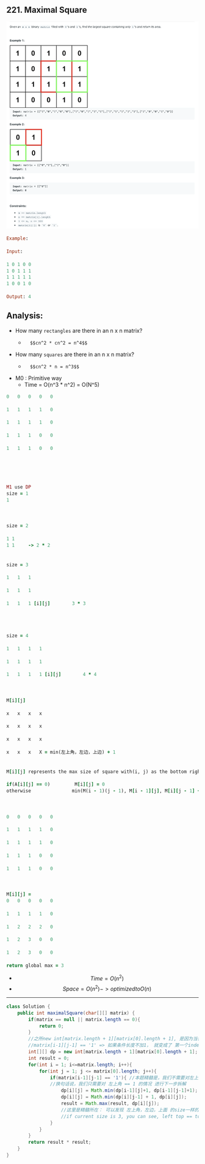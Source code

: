 ## 221. Maximal Square

![](img/2021-02-07-17-31-19.png)


```ruby
Example:

Input: 

1 0 1 0 0
1 0 1 1 1
1 1 1 1 1
1 0 0 1 0

Output: 4
```

## Analysis:

- How many `rectangles` are  there in an n x n matrix?
  -       $$cn^2 * cn^2 = n^4$$
- How many `squares` are  there in an n x n matrix?
  -       $$cn^2 * n = n^3$$
  
- M0 : Primitive way
  - Time = O(n^3 * n^2) = O(N^5)

```ruby
0   0   0   0   0

1   1   1   1   0

1   1   1   1   0

1   1   1   0   0

1   1   1   0   0





M1 use DP
size = 1
1



size = 2

1 1
1 1     -> 2 * 2


size = 3

1   1   1

1   1   1

1   1   1 [i][j]        3 * 3




size = 4

1   1   1   1

1   1   1   1

1   1   1   1 [i][j]        4 * 4



M[i][j] 

x   x   x   x

x   x   x   x

x   x   x   x

x   x   x   X = min(左上角，左边，上边) + 1


M[i][j] represents the max size of square with(i, j) as the bottom right corner.

if(A[i][j] == 0)         M[i][j] = 0
otherwise               min(M(i - 1)(j - 1), M[i - 1][j], M[i][j - 1] + 1



0   0   0   0   0

1   1   1   1   0

1   1   1   1   0

1   1   1   0   0

1   1   1   0   0



M[i][j] = 
0   0   0   0   0

1   1   1   1   0

1   2   2   2   0

1   2   3   0   0

1   2   3   0   0

return global max = 3
```

- $$Time = O(n^2)$$
- $$Space = O(n^2) -> optimized to O(n)$$

---

```java
class Solution {
    public int maximalSquare(char[][] matrix) {
        if(matrix == null || matrix.length == 0){
            return 0;
        }
        //之所new int[matrix.length + 1][matrix[0].length + 1], 是因为当你向左上角看的时候
        //matrix[i-1][j-1] == '1' => 如果条件长度不加1， 就变成了 第一个index是0的时候 0 - 1 = -1
        int[][] dp = new int[matrix.length + 1][matrix[0].length + 1];
        int result = 0;
        for(int i = 1; i<=matrix.length; i++){
            for(int j = 1; j <= matrix[0].length; j++){
                if(matrix[i-1][j-1] == '1'){ //本题精髓是，我们不需要对左上角不是1(是0)的情况下，进行操作
                //换句话说，我们只需要对 左上角 == 1 的情况 进行下一步拆解
                    dp[i][j] = Math.min(dp[i-1][j]+1, dp[i-1][j-1]+1);
                    dp[i][j] = Math.min(dp[i][j-1] + 1, dp[i][j]);
                    result = Math.max(result, dp[i][j]);
                    //这里是精髓所在： 可以发现 左上角，左边，上面 的size一样的情况下，才可以math induction
                    //if current size is 3, you can see, left top == top == left == 2 
                }
            }
        }
        return result * result;
    }
}
```



